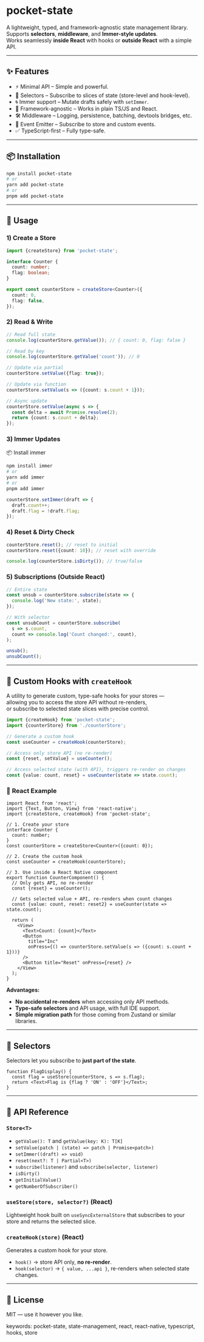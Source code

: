 # pocket-state

A lightweight, typed, and framework-agnostic state management library.  
Supports **selectors**, **middleware**, and **Immer-style updates**.  
Works seamlessly **inside React** with hooks or **outside React** with a simple API.

---

## ✨ Features

- ⚡ Minimal API – Simple and powerful.
- 🎯 Selectors – Subscribe to slices of state (store-level and hook-level).
- 🌀 Immer support – Mutate drafts safely with `setImmer`.
- 🔌 Framework-agnostic – Works in plain TS/JS and React.
- 🛠 Middleware – Logging, persistence, batching, devtools bridges, etc.
- 🔔 Event Emitter – Subscribe to store and custom events.
- ✅ TypeScript-first – Fully type-safe.

---

## 📦 Installation

```bash
npm install pocket-state
# or
yarn add pocket-state
# or
pnpm add pocket-state
```

---

## 🚀 Usage

### 1) Create a Store

```ts
import {createStore} from 'pocket-state';

interface Counter {
  count: number;
  flag: boolean;
}

export const counterStore = createStore<Counter>({
  count: 0,
  flag: false,
});
```

### 2) Read & Write

```ts
// Read full state
console.log(counterStore.getValue()); // { count: 0, flag: false }

// Read by key
console.log(counterStore.getValue('count')); // 0

// Update via partial
counterStore.setValue({flag: true});

// Update via function
counterStore.setValue(s => ({count: s.count + 1}));

// Async update
counterStore.setValue(async s => {
  const delta = await Promise.resolve(2);
  return {count: s.count + delta};
});
```

### 3) Immer Updates

📦 Install immer

```bash
npm install immer
# or
yarn add immer
# or
pnpm add immer
```

```ts
counterStore.setImmer(draft => {
  draft.count++;
  draft.flag = !draft.flag;
});
```

### 4) Reset & Dirty Check

```ts
counterStore.reset(); // reset to initial
counterStore.reset({count: 10}); // reset with override

console.log(counterStore.isDirty()); // true/false
```

### 5) Subscriptions (Outside React)

```ts
// Entire state
const unsub = counterStore.subscribe(state => {
  console.log('New state:', state);
});

// With selector
const unsubCount = counterStore.subscribe(
  s => s.count,
  count => console.log('Count changed:', count),
);

unsub();
unsubCount();
```

---

## 🎣 Custom Hooks with `createHook`

A utility to generate custom, type-safe hooks for your stores —  
allowing you to access the store API without re-renders,  
or subscribe to selected state slices with precise control.

```ts
import {createHook} from 'pocket-state';
import {counterStore} from './counterStore';

// Generate a custom hook
const useCounter = createHook(counterStore);

// Access only store API (no re-render)
const {reset, setValue} = useCounter();

// Access selected state (with API), triggers re-render on changes
const {value: count, reset} = useCounter(state => state.count);
```

### 🧩 **React Example**

```tsx
import React from 'react';
import {Text, Button, View} from 'react-native';
import {createStore, createHook} from 'pocket-state';

// 1. Create your store
interface Counter {
  count: number;
}
const counterStore = createStore<Counter>({count: 0});

// 2. Create the custom hook
const useCounter = createHook(counterStore);

// 3. Use inside a React Native component
export function CounterComponent() {
  // Only gets API, no re-render
  const {reset} = useCounter();

  // Gets selected value + API, re-renders when count changes
  const {value: count, reset: reset2} = useCounter(state => state.count);

  return (
    <View>
      <Text>Count: {count}</Text>
      <Button
        title="Inc"
        onPress={() => counterStore.setValue(s => ({count: s.count + 1}))}
      />
      <Button title="Reset" onPress={reset} />
    </View>
  );
}
```

**Advantages:**

- **No accidental re-renders** when accessing only API methods.
- **Type-safe selectors** and API usage, with full IDE support.
- **Simple migration path** for those coming from Zustand or similar libraries.

---

## 🎯 Selectors

Selectors let you subscribe to **just part of the state**.

```tsx
function FlagDisplay() {
  const flag = useStore(counterStore, s => s.flag);
  return <Text>Flag is {flag ? 'ON' : 'OFF'}</Text>;
}
```

---

## 🧩 API Reference

### `Store<T>`

- `getValue(): T` and `getValue(key: K): T[K]`
- `setValue(patch | (state) => patch | Promise<patch>)`
- `setImmer((draft) => void)`
- `reset(next?: T | Partial<T>)`
- `subscribe(listener)` and `subscribe(selector, listener)`
- `isDirty()`
- `getInitialValue()`
- `getNumberOfSubscriber()`

### `useStore(store, selector?)` (React)

Lightweight hook built on `useSyncExternalStore` that subscribes to your store and returns the selected slice.

### `createHook(store)` (React)

Generates a custom hook for your store.

- `hook()` → store API only, **no re-render**.
- `hook(selector)` → `{ value, ...api }`, re-renders when selected state changes.

---

## 📜 License

MIT — use it however you like.

keywords: pocket-state, state-management, react, react-native, typescript, hooks, store

